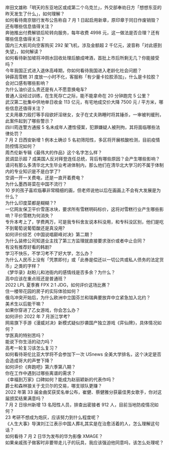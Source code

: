 岸田文雄称「明天的东亚地区或成第二个乌克兰」，外交部奉劝日方「想想东亚的昨天发生了什么」，如何理解？  
如何看待南京银行发布公告称自 7 月 1 日起启用新章，原印章于同日作废销毁？还有哪些信息值得关注？  
奔驰推出付费解锁后轮转向服务，每年收费 4998 元，这一做法是否合理？还有哪些信息值得关注？  
国内三大航司向空客购买 292 架飞机，涉及金额超 2 千亿元，波音称「对此感到失望」，如何解读？  
如何看待新加坡将冲厕水回收处理后酿成啤酒，首批上市后所剩无几？你能接受吗？  
今年我国正式进入退休高峰期，你如何看待我国进入老龄化社会问题？  
钟薛高雪糕 31 度放一小时不化，客服称「有少量卡拉胶添加」，什么是卡拉胶？会对口感有哪些影响？  
为什么油价这么贵还是有人不愿意换电车?  
普通人没经过训练，在生死存亡之际，能不能拿命在 20 分钟跑完 5 公里？  
武汉第二批集中供地单日收金 113 亿元，有宅地成交价大降 7500 元 / 平方米，哪些信息还值得关注？  
丈夫用暴力殴打等手段欲奸淫继女，女子在丈夫熟睡时将其锤杀，一审被判缓刑，此案件起到了哪些警示？  
四川筠连警方通报 5 名未成年人遭性侵案，犯罪嫌疑人被刑拘，其将面临哪些法律处罚？  
7 月 2 日西安新增 1 例本土确诊 5 名初筛阳性，多区将开展核酸检测，目前疫情防控情况如何？  
周杰伦新专辑《最伟大的作品》这个名字怎么样？  
民调显示超 7 成美国人反对拜登连任总统，背后有哪些原因？会产生哪些影响？  
请问有那么多清华北大生毕业考进体制内，那么他们在清华北大学习的不属于体制内的专业知识是不是白学了?  
空调一开一关费电，还是一直开着费电？  
为什么墨西哥菜在中国不流行？  
10 岁的孩子喜欢临摹非常精细的画，但老师说他以后在画画上不会有大发展是为什么？  
为什么印度菜都是糊糊？?  
一亿网友保卫平价雪莲冰块，要求所有雪糕明码标价，这将对雪糕行业产生哪些影响？平价雪糕为何消失？  
专升本考上了，学费两万，可是我专科舍友说本科没用，和专科没区别，他们是吃不到葡萄说葡萄酸还是真没用?  
如何评价综艺《中国说唱巅峰对决》第二期？  
为什么装修公司知道业主找了第三方监理就直接要求涨价或者中止合同？  
有没有推荐好看的韩剧?  
学习不快乐，不学习考不了好大学，怎么办？  
为什么人民币上没有「凭票即付」或「此券是偿还以一切公共或私人债务的法定货币」之类的字样？  
《梦华录》赵盼儿和池衙内的感情线是否多余？为什么？  
高中应该在重点班还是普通班？  
2022 LPL 夏季赛 FPX 2:1 JDG，如何评价这场比赛？  
住一楼带花园的房子的实际体验如何？  
俄乌冲突开始后，为什么欧洲中立国芬兰和瑞典要放弃中立紧急加入北约？  
美术生以后能干嘛？  
如果你穿进了乙女游戏，你会怎么办？  
如何评价 2022 年 7 月浙江学考?  
网易旗下手游《漫威对决》新模式疑似抄袭国产独立游戏《弈仙牌》，具体情况如何？  
学医真的特别苦吗？  
能说下你生活的动力吗？  
高考一轮复习该怎么复习？  
如何看待哥伦比亚大学将不会参加下一次 USnews 全美大学排名，这个决定是否会造成哥大的声誉下降？  
如何评价《奔跑吧》第六季第八期？  
你在工作中遇到过哪些离谱的需求？  
《幸福到万家》口碑如何？能成为赵丽颖新的代表作吗？  
爵士和森林狼关于戈贝尔的交易，哪支球队更赚？  
2022 年第 33 届金曲奖获奖名单公布，崔健、蔡健雅分获最佳男女歌手，你对这届颁奖结果满意吗？  
7 月 2 日徐州新增 13 名阳性人员，排查出密接者 912 人，目前当地防疫情况如何？  
23 考研不想成为炮灰，应该努力到什么程度呢？  
《人生大事》导演刘江江表示中国人葬礼其实是在治愈活着的人，怎么理解这句话？  
如何看待 7 月 2 日华为发布的华为影像 XMAGE？  
如果亲戚孩子做客时非要带走儿子的玩具，我应该强迫他同意吗，该怎么处理呢？  
